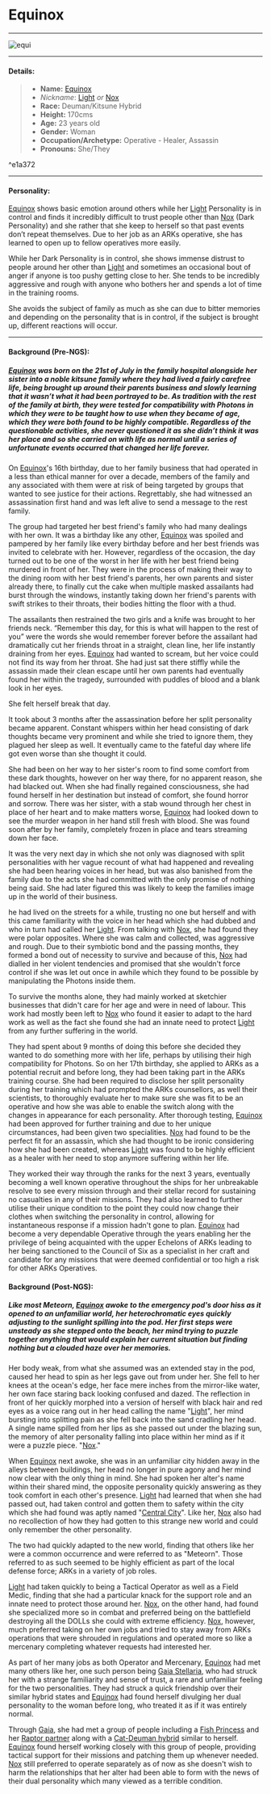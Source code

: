 # Equinox
---
![equi](https://raw.githubusercontent.com/Edd1ee/quartz/hugo/content/Images/Screenshots/equinox.jpg?style=centerme)

---

#### Details:

> -   **Name:** [Equinox](SubIndexes/Characters/Equinox.md)
>	-   *Nickname*: [Light](SubIndexes/Characters/Equinox.md#^e1a372) *or* [Nox](SubIndexes/Characters/Equinox.md#^e1a372)
> -   **Race:** Deuman/Kitsune Hybrid
> -   **Height:** 170cms
> -   **Age:** 23 years old
> -   **Gender:** Woman
> -   **Occupation/Archetype:** Operative - Healer, Assassin
> -   **Pronouns:** She/They

^e1a372

---


#### Personality:

[Equinox](SubIndexes/Characters/Equinox.md) shows basic emotion around others while her [Light](SubIndexes/Characters/Equinox.md#^e1a372) Personality is in control and finds it incredibly difficult to trust people other than [Nox](SubIndexes/Characters/Equinox.md#^e1a372) (Dark Personality) and she rather that she keep to herself so that past events don’t repeat themselves. Due to her job as an ARKs operative, she has learned to open up to fellow operatives more easily.

While her Dark Personality is in control, she shows immense distrust to people around her other than [Light](SubIndexes/Characters/Equinox.md#^e1a372) and sometimes an occasional bout of anger if anyone is too pushy getting close to her. She tends to be incredibly aggressive and rough with anyone who bothers her and spends a lot of time in the training rooms.

She avoids the subject of family as much as she can due to bitter memories and depending on the personality that is in control, if the subject is brought up, different reactions will occur.

---



#### Background (Pre-NGS):

##### [Equinox](SubIndexes/Characters/Equinox.md) was born on the 21st of July in the family hospital alongside her sister into a noble kitsune family where they had lived a fairly carefree life, being brought up around their parents business and slowly learning that it wasn’t what it had been portrayed to be. As tradition with the rest of the family at birth, they were tested for compatibility with Photons in which they were to be taught how to use when they became of age, which they were both found to be highly compatible. Regardless of the questionable activities, she never questioned it as she didn’t think it was her place and so she carried on with life as normal until a series of unfortunate events occurred that changed her life forever.

On [Equinox](SubIndexes/Characters/Equinox.md)'s 16th birthday, due to her family business that had operated in a less than ethical manner for over a decade, members of the family and any associated with them were at risk of being targeted by groups that wanted to see justice for their actions. Regrettably, she had witnessed an assassination first hand and was left alive to send a message to the rest family.

The group had targeted her best friend's family who had many dealings with her own. It was a birthday like any other, [Equinox](SubIndexes/Characters/Equinox.md) was spoiled and pampered by her family like every birthday before and her best friends was invited to celebrate with her. However, regardless of the occasion, the day turned out to be one of the worst in her life with her best friend being murdered in front of her. They were in the process of making their way to the dining room with her best friend's parents, her own parents and sister already there, to finally cut the cake when multiple masked assailants had burst through the windows, instantly taking down her friend's parents with swift strikes to their throats, their bodies hitting the floor with a thud.

The assailants then restrained the two girls and a knife was brought to her friends neck. “Remember this day, for this is what will happen to the rest of you” were the words she would remember forever before the assailant had dramatically cut her friends throat in a straight, clean line, her life instantly draining from her eyes. [Equinox](SubIndexes/Characters/Equinox.md) had wanted to scream, but her voice could not find its way from her throat. She had just sat there stiffly while the assassin made their clean escape until her own parents had eventually found her within the tragedy, surrounded with puddles of blood and a blank look in her eyes.

She felt herself break that day.

It took about 3 months after the assassination before her split personality became apparent. Constant whispers within her head consisting of dark thoughts became very prominent and while she tried to ignore them, they plagued her sleep as well. It eventually came to the fateful day where life got even worse than she thought it could.
 
She had been on her way to her sister's room to find some comfort from these dark thoughts, however on her way there, for no apparent reason, she had blacked out. When she had finally regained consciousness, she had found herself in her destination but instead of comfort, she found horror and sorrow. There was her sister, with a stab wound through her chest in place of her heart and to make matters worse, [Equinox](SubIndexes/Characters/Equinox.md) had looked down to see the murder weapon in her hand still fresh with blood. She was found soon after by her family, completely frozen in place and tears streaming down her face.
 
It was the very next day in which she not only was diagnosed with split personalities with her vague recount of what had happened and revealing she had been hearing voices in her head, but was also banished from the family due to the acts she had committed with the only promise of nothing being said. She had later figured this was likely to keep the families image up in the world of their business.
 
he had lived on the streets for a while, trusting no one but herself and with this came familiarity with the voice in her head which she had dubbed [](SubIndexes/Characters/Equinox.md#^e1a372) and who in turn had called her [Light](SubIndexes/Characters/Equinox.md#^e1a372). From talking with [Nox](SubIndexes/Characters/Equinox.md#^e1a372), she had found they were polar opposites. Where she was calm and collected, [](SubIndexes/Characters/Equinox.md#^e1a372) was aggressive and rough. Due to their symbiotic bond and the passing months, they formed a bond out of necessity to survive and because of this, [Nox](SubIndexes/Characters/Equinox.md#^e1a372) had dialled in her violent tendencies and promised that she wouldn't force control if she was let out once in awhile which they found to be possible by manipulating the Photons inside them.

To survive the months alone, they had mainly worked at sketchier businesses that didn't care for her age and were in need of labour. This work had mostly been left to [Nox](SubIndexes/Characters/Equinox.md#^e1a372) who found it easier to adapt to the hard work as well as the fact she found she had an innate need to protect [Light](SubIndexes/Characters/Equinox.md#^e1a372) from any further suffering in the world.

They had spent about 9 months of doing this before she decided they wanted to do something more with her life, perhaps by utilising their high compatibility for Photons. So on her 17th birthday, she applied to ARKs as a potential recruit and before long, they had been taking part in the ARKs training course. She had been required to disclose her split personality during her training which had prompted the ARKs counsellors, as well their scientists, to thoroughly evaluate her to make sure she was fit to be an operative and how she was able to enable the switch along with the changes in appearance for each personality. After thorough testing, [Equinox](SubIndexes/Characters/Equinox.md) had been approved for further training and due to her unique circumstances, had been given two specialities. [Nox](SubIndexes/Characters/Equinox.md#^e1a372) had found to be the perfect fit for an assassin, which she had thought to be ironic considering how she had been created, whereas [Light](SubIndexes/Characters/Equinox.md#^e1a372) was found to be highly efficient as a healer with her need to stop anymore suffering within her life.

They worked their way through the ranks for the next 3 years, eventually becoming a well known operative throughout the ships for her unbreakable resolve to see every mission through and their stellar record for sustaining no casualties in any of their missions. They had also learned to further utilise their unique condition to the point they could now change their clothes when switching the personality in control, allowing for instantaneous response if a mission hadn't gone to plan. [Equinox](SubIndexes/Characters/Equinox.md) had become a very dependable Operative through the years enabling her the privilege of being acquainted with the upper Echelons of ARKs leading to her being sanctioned to the Council of Six as a specialist in her craft and candidate for any missions that were deemed confidential or too high a risk for other ARKs Operatives.

#### Background (Post-NGS):
##### Like most Meteorn, [Equinox](SubIndexes/Characters/Equinox.md) awoke to the emergency pod's door hiss as it opened to an unfamiliar world, her heterochromatic eyes quickly adjusting to the sunlight spilling into the pod. Her first steps were unsteady as she stepped onto the beach, her mind trying to puzzle together anything that would explain her current situation but finding nothing but a clouded haze over her memories. 

Her body weak, from what she assumed was an extended stay in the pod, caused her head to spin as her legs gave out from under her. She fell to her knees at the ocean's edge, her face mere inches from the mirror-like water, her own face staring back looking confused and dazed. The reflection in front of her quickly morphed into a version of herself with black hair and red eyes as a voice rang out in her head calling the name "[Light](SubIndexes/Characters/Equinox.md#^e1a372)", her mind bursting into splitting pain as she fell back into the sand cradling her head. A single name spilled from her lips as she passed out under the blazing sun, the memory of alter personality falling into place within her mind as if it were a puzzle piece. "[Nox](SubIndexes/Characters/Equinox.md#^e1a372)."

When [Equinox](SubIndexes/Characters/Equinox.md) next awoke, she was in an unfamiliar city hidden away in the alleys between buildings, her head no longer in pure agony and her mind now clear with the only thing in mind. She had spoken her alter's name within their shared mind, the opposite personality quickly answering as they took comfort in each other's presence. [Light](SubIndexes/Characters/Equinox.md#^e1a372) had learned that when she had passed out, [](SubIndexes/Characters/Equinox.md#^e1a372) had taken control and gotten them to safety within the city which she had found was aptly named "[Central City](SubIndexes/Places/CentralCity.md)". Like her, [Nox](SubIndexes/Characters/Equinox.md#^e1a372) also had no recollection of how they had gotten to this strange new world and could only remember the other personality.

The two had quickly adapted to the new world, finding that others like her were a common occurrence and were referred to as "Meteorn". Those referred to as such seemed to be highly efficient as part of the local defense force; ARKs in a variety of job roles. 

[Light](SubIndexes/Characters/Equinox.md#^e1a372) had taken quickly to being a Tactical Operator as well as a Field Medic, finding that she had a particular knack for the support role and an innate need to protect those around her. [Nox](SubIndexes/Characters/Equinox.md#^e1a372), on the other hand, had found she specialized more so in combat and preferred being on the battlefield destroying all the DOLLs she could with extreme efficiency. [Nox](SubIndexes/Characters/Equinox.md#^e1a372), however, much preferred taking on her own jobs and tried to stay away from ARKs operations that were shrouded in regulations and operated more so like a mercenary completing whatever requests had interested her.

As part of her many jobs as both Operator and Mercenary, [Equinox](SubIndexes/Characters/Equinox.md) had met many others like her, one such person being [Gaia Stellaria](SubIndexes/Characters/GaiaStellaria.md), who had struck her with a strange familiarity and sense of trust, a rare and unfamiliar feeling for the two personalities. They had struck a quick friendship over their similar hybrid states and [Equinox](SubIndexes/Characters/Equinox.md) had found herself divulging her dual personality to the woman before long, who treated it as if it was entirely normal.

Through [Gaia](SubIndexes/Characters/GaiaStellaria.md), she had met a group of people including a [Fish Princess](SubIndexes/Characters/Lilit.md) and her [Raptor partner](SubIndexes/Characters/GogoMes.md) along with a [Cat-Deuman hybrid](SubIndexes/Characters/Nora.md) similar to herself. [Equinox](SubIndexes/Characters/Equinox.md) found herself working closely with this group of people, providing tactical support for their missions and patching them up whenever needed. [Nox](SubIndexes/Characters/Equinox.md#^e1a372) still preferred to operate separately as of now as she doesn't wish to harm the relationships that her alter had been able to form with the news of their dual personality which many viewed as a terrible condition.   

